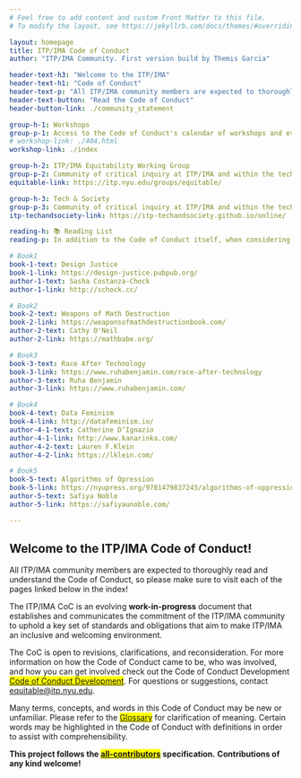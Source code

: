 ```yaml
---
# Feel free to add content and custom Front Matter to this file.
# To modify the layout, see https://jekyllrb.com/docs/themes/#overriding-theme-defaults

layout: homepage
title: ITP/IMA Code of Conduct
author: "ITP/IMA Community. First version build by Themis Garcia"

header-text-h3: "Welcome to the ITP/IMA"
header-text-h1: "Code of Conduct"
header-text-p: "All ITP/IMA community members are expected to thoroughly read and understand."
header-text-button: "Read the Code of Conduct"
header-button-link: ./community_statement

group-h-1: Workshops
group-p-1: Access to the Code of Conduct's calendar of workshops and events.
# workshop-link: ./404.html
workshop-link: ./index

group-h-2: ITP/IMA Equitability Working Group
group-p-2: Community of critical inquiry at ITP/IMA and within the tech community in general.
equitable-link: https://itp.nyu.edu/groups/equitable/

group-h-3: Tech & Society
group-p-3: Community of critical inquiry at ITP/IMA and within the tech community in general.
itp-techandsociety-link: https://itp-techandsociety.github.io/online/

reading-h: 📚 Reading List
reading-p: In addition to the Code of Conduct itself, when considering the development of creative computing applications, we recommend a further Reading List which highlights key texts on ethics and technology.

# Book1
book-1-text: Design Justice
book-1-link: https://design-justice.pubpub.org/
author-1-text: Sasha Costanza-Chock
author-1-link: http://schock.cc/

# Book2
book-2-text: Weapons of Math Destruction 
book-2-link: https://weaponsofmathdestructionbook.com/ 
author-2-text: Cathy O'Neil
author-2-link: https://mathbabe.org/

# Book3
book-3-text: Race After Technology 
book-3-link: https://www.ruhabenjamin.com/race-after-technology 
author-3-text: Ruha Benjamin
author-3-link: https://www.ruhabenjamin.com/

# Book4
book-4-text: Data Feminism 
book-4-link: http://datafeminism.io/
author-4-1-text: Catherine D’Ignazio
author-4-1-link: http://www.kanarinka.com/
author-4-2-text: Lauren F.Klein
author-4-2-link: https://lklein.com/

# Book5
book-5-text: Algorithms of Opression
book-5-link: https://nyupress.org/9781479837243/algorithms-of-oppression/
author-5-text: Safiya Noble
author-5-link: https://safiyaunoble.com/

---
```


## Welcome to the ITP/IMA Code of Conduct!

All ITP/IMA community members are expected to thoroughly read and understand the Code of Conduct, so please make sure to visit each of the pages linked below in the index!

The ITP/IMA CoC is an evolving **work-in-progress** document that establishes and communicates the commitment of the ITP/IMA community to uphold a key set of standards and obligations that aim to make ITP/IMA an inclusive and welcoming environment.

The CoC is open to revisions, clarifications, and reconsideration. For more information on how the Code of Conduct came to be, who was involved, and how you can get involved check out the Code of Conduct Development <mark><a href="development">Code of Conduct Development</a></mark>. For questions or suggestions, contact <a href="mailto:equitable@itp.nyu.edu">equitable@itp.nyu.edu</a>.

Many terms, concepts, and words in this Code of Conduct may be new or unfamiliar. Please refer to the <mark><a href="glossary">Glossary</a></mark> for clarification of meaning. Certain words may be highlighted in the Code of Conduct with definitions in order to assist with comprehensibility.

 **This project follows the <mark><a href="https://github.com/ITPNYU/ITP-IMA-Code-of-Conduct" target="_blank">all-contributors</a></mark> specification.**
**Contributions of any kind welcome!**

